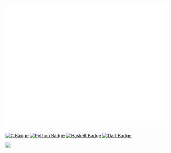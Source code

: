 ![Metrics](https://github.com/wjrforcyber/wjrforcyber/blob/main/github-metrics.svg)<img src="https://64.media.tumblr.com/39ff641cf87dca9cb5064b5407037b7c/tumblr_o26n0mMtx91v1kxyno1_500.gifv" alt="" width="300"/>

[![C Badge](https://img.shields.io/badge/C-A8B9CC?logo=c&logoColor=fff&style=plastic)](https://en.cppreference.com/w/c/language)
[![Python Badge](https://img.shields.io/badge/Python-3776AB?logo=python&logoColor=fff&style=plastic)](https://www.python.org/)
[![Haskell Badge](https://img.shields.io/badge/Haskell-5D4F85?logo=haskell&logoColor=fff&style=plastic)](https://www.haskell.org/)
[![Dart Badge](https://img.shields.io/badge/Dart-0175C2?logo=dart&logoColor=fff&style=plastic)](https://dart.dev/)





![](https://img.shields.io/badge/Coffee-663333?style=plastic&logo=buymeacoffee&logoColor=ffffff)


